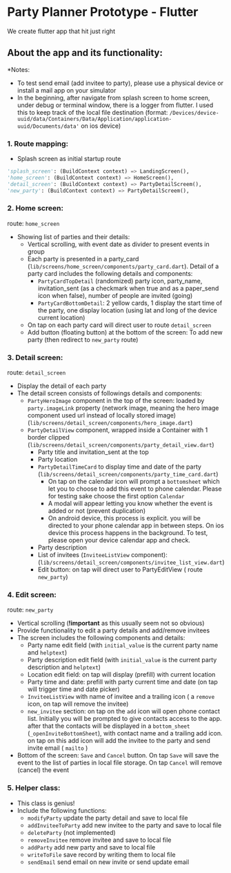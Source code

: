 # Party Planner Prototype - Flutter
We create flutter app that hit just right

## About the app and its functionality:

*Notes: 

- To test send email (add invitee to party), please use a physical device or install a mail app on your simulator
- In the beginning, after navigate from splash screen to home screen, under debug or terminal window, there is a logger from flutter. I used this to keep track of the local file destination (format: `/Devices/device-uuid/data/Containers/Data/Application/application-uuid/Documents/data'` on ios device)

### 1. Route mapping:

- Splash screen as initial startup route

```python
'splash_screen': (BuildContext context) => LandingScreen(),
'home_screen': (BuildContext context) => HomeScreen(),
'detail_screen': (BuildContext context) => PartyDetailScreem(),
'new_party': (BuildContext context) => PartyDetailScreem(),
```

### 2. Home screen:

route: `home_screen`

- Showing list of parties and their details:
    - Vertical scrolling, with event date as divider to present events in group
    - Each party is presented in a party_card (`lib/screens/home_screen/components/party_card.dart`). Detail of a party card includes the following details and components:
        - `PartyCardTopDetail` (randomized) party icon,  party_name, invitation_sent (as a checkmark when true and as a paper_send icon when false), number of people are invited (going)
        - `PartyCardBottomDetail`: 2 yellow cards, 1 display the start time of the party, one display location (using lat and long of the device current location)
    - On tap on each party card will direct user to route `detail_screen`
    - Add button (floating button) at the bottom of the screen: To add new party (then redirect to `new_party` route)

### 3. Detail screen:

route: `detail_screen`

- Display the detail of each party
- The detail screen consists of followings details and components:
    - `PartyHeroImage` component in the top of the screen: loaded by `party.imageLink` property (network image, meaning the hero image component used url instead of locally stored image) (`lib/screens/detail_screen/components/hero_image.dart`)
    - `PartyDetailView` component, wrapped inside a Container with 1 border clipped (`lib/screens/detail_screen/components/party_detail_view.dart`)
        - Party title and invitation_sent at the top
        - Party location
        - `PartyDetailTimeCard` to display time and date of the party (`lib/screens/detail_screen/components/party_time_card.dart`)
            - On tap on the calendar icon will prompt a `bottomsheet` which let you to choose to add this event to phone calendar. Please for testing sake choose the first option `Calendar`
            - A modal will appear letting you know whether the event is added or not (prevent duplication)
            - On android device, this process is explicit. you will be directed to your phone calendar app in between steps. On ios device this process happens in the background. To test, please open your device calendar app and check.
        - Party description
        - List of invitees (`InviteeListView` component): (`lib/screens/detail_screen/components/invitee_list_view.dart`)
        - Edit button: on tap will direct user to PartyEditView ( route `new_party`)

### 4. Edit screen:

route: `new_party`

- Vertical scrolling (**!important** as this usually seem not so obvious)
- Provide functionality to edit a party details and add/remove invitees
- The screen includes the following components and details:
    - Party name edit field (with `initial_value` is the current party name and `helptext`)
    - Party description edit field (with `initial_value` is the current party description and `helptext`)
    - Location edit field: on tap will display (prefill) with current location
    - Party time and date: prefill with party current time and date (on tap will trigger time and date picker)
    - `InviteeListView` with name of invitee and a trailing icon ( a `remove` icon, on tap will remove the invitee)
    - `new_invitee` section: on tap on the `add` icon will open phone contact list. Initially you will be prompted to give contacts access to the app. after that the contacts will be displayed in a `bottom_sheet` (`_openInviteBottomSheet`), with contact name and a trailing add icon. on tap on this add icon will add the invitee to the party and send invite email ( `mailto` )
- Bottom of the screen: `Save` and `Cancel` button. On tap `Save` will save the event to the list of parties in local file storage. On tap `Cancel` will remove (cancel) the event

### 5. Helper class:

- This class is genius!
- Include the following functions:
    - `modifyParty` update the party detail and save to local file
    - `addInviteeToParty` add new invitee to the party and save to local file
    - `deleteParty` (not implemented)
    - `removeInvitee` remove invitee and save to local file
    - `addParty` add new party and save to local file
    - `writeToFile` save record by writing them to local file
    - `sendEmail` send email on new invite or send update email
